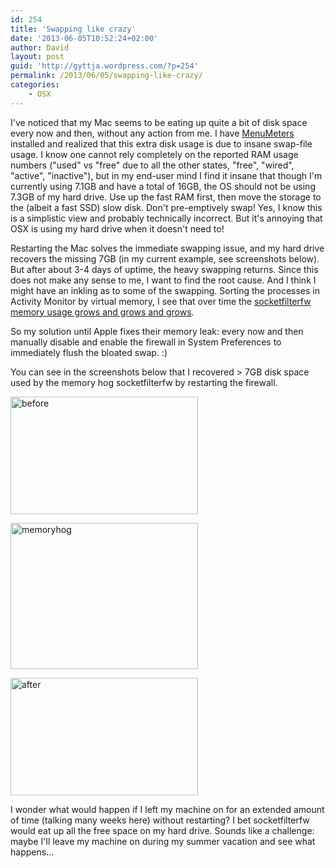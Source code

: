 ```yaml
---
id: 254
title: 'Swapping like crazy'
date: '2013-06-05T10:52:24+02:00'
author: David
layout: post
guid: 'http://gyttja.wordpress.com/?p=254'
permalink: /2013/06/05/swapping-like-crazy/
categories:
    - OSX
---
```


I've noticed that my Mac seems to be eating up quite a bit of disk space every now and then, without any action from me. I have <a title="MenuMeters" href="http://www.ragingmenace.com/software/menumeters/" target="_blank">MenuMeters</a> installed and realized that this extra disk usage is due to insane swap-file usage. I know one cannot rely completely on the reported RAM usage numbers ("used" vs "free" due to all the other states, "free", "wired", "active", "inactive"), but in my end-user mind I find it insane that though I'm currently using 7.1GB and have a total of 16GB, the OS should not be using 7.3GB of my hard drive. Use up the fast RAM first, then move the storage to the (albeit a fast SSD) slow disk. Don't pre-emptively swap! Yes, I know this is a simplistic view and probably technically incorrect. But it's annoying that OSX is using my hard drive when it doesn't need to!

<!--more-->

Restarting the Mac solves the immediate swapping issue, and my hard drive recovers the missing 7GB (in my current example, see screenshots below). But after about 3-4 days of uptime, the heavy swapping returns. Since this does not make any sense to me, I want to find the root cause. And I think I might have an inkling as to some of the swapping. Sorting the processes in Activity Monitor by virtual memory, I see that over time the <a href="https://discussions.apple.com/thread/2757238?start=0&amp;tstart=0" target="_blank">socketfilterfw memory usage grows and grows and grows</a>.

So my solution until Apple fixes their memory leak: every now and then manually disable and enable the firewall in System Preferences to immediately flush the bloated swap. :)

You can see in the screenshots below that I recovered &gt; 7GB disk space used by the memory hog socketfilterfw by restarting the firewall.

<a href="https://david.gyttja.com/wp-content/uploads/2013/06/before.png"><img class="alignnone size-medium wp-image-256" alt="before" src="https://david.gyttja.com/wp-content/uploads/2013/06/before.png?w=300" width="300" height="188" /></a>

<a href="https://david.gyttja.com/wp-content/uploads/2013/06/memoryhog.png"><img class="alignnone size-medium wp-image-257" alt="memoryhog" src="https://david.gyttja.com/wp-content/uploads/2013/06/memoryhog.png?w=300" width="300" height="234" /></a>

<a href="https://david.gyttja.com/wp-content/uploads/2013/06/after.png"><img class="alignnone size-medium wp-image-255" alt="after" src="https://david.gyttja.com/wp-content/uploads/2013/06/after.png?w=300" width="300" height="188" /></a>

I wonder what would happen if I left my machine on for an extended amount of time (talking many weeks here) without restarting? I bet socketfilterfw would eat up all the free space on my hard drive. Sounds like a challenge: maybe I'll leave my machine on during my summer vacation and see what happens...